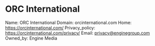 
# ORC International

Name: ORC International
Domain: orcinternational.com
Home: https://orcinternational.com/
Privacy_policy: https://orcinternational.com/privacy/
Email: privacy@enginegroup.com
Owned_by: Engine Media
